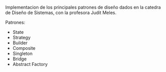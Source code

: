 Implementacion de los principales patrones de diseño dados en la catedra de Diseño de Sistemas, con la profesora Judit Meles.

Patrones:
- State
- Strategy
- Builder
- Composite
- Singleton
- Bridge
- Abstract Factory
